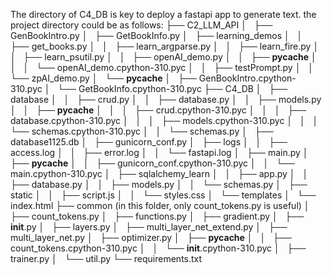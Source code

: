 The directory of C4_DB is key to deploy a fastapi app to generate text. the project directory could be as follows:
├── C2_LLM_API
│   ├── GenBookIntro.py
│   ├── GetBookInfo.py
│   ├── learning_demos
│   │   ├── get_books.py
│   │   ├── learn_argparse.py
│   │   ├── learn_fire.py
│   │   ├── learn_psutil.py
│   │   ├── openAI_demo.py
│   │   ├── __pycache__
│   │   │   └── openAI_demo.cpython-310.pyc
│   │   ├── testPrompt.py
│   │   └── zpAI_demo.py
│   └── __pycache__
│       ├── GenBookIntro.cpython-310.pyc
│       └── GetBookInfo.cpython-310.pyc
├── C4_DB
│   ├── database
│   │   ├── crud.py
│   │   ├── database.py
│   │   ├── models.py
│   │   ├── __pycache__
│   │   │   ├── crud.cpython-310.pyc
│   │   │   ├── database.cpython-310.pyc
│   │   │   ├── models.cpython-310.pyc
│   │   │   └── schemas.cpython-310.pyc
│   │   └── schemas.py
│   ├── database1125.db
│   ├── gunicorn_conf.py
│   ├── logs
│   │   ├── access.log
│   │   ├── error.log
│   │   └── fastapi.log
│   ├── main.py
│   ├── __pycache__
│   │   ├── gunicorn_conf.cpython-310.pyc
│   │   └── main.cpython-310.pyc
│   ├── sqlalchemy_learn
│   │   ├── app.py
│   │   ├── database.py
│   │   ├── models.py
│   │   └── schemas.py
│   ├── static
│   │   ├── script.js
│   │   └── styles.css
│   └── templates
│       └── index.html
├── common (in this folder, only count_tokens.py is useful)
│   ├── count_tokens.py 
│   ├── functions.py
│   ├── gradient.py
│   ├── __init__.py
│   ├── layers.py
│   ├── multi_layer_net_extend.py
│   ├── multi_layer_net.py
│   ├── optimizer.py
│   ├── __pycache__
│   │   ├── count_tokens.cpython-310.pyc
│   │   └── __init__.cpython-310.pyc
│   ├── trainer.py
│   └── util.py
└── requirements.txt